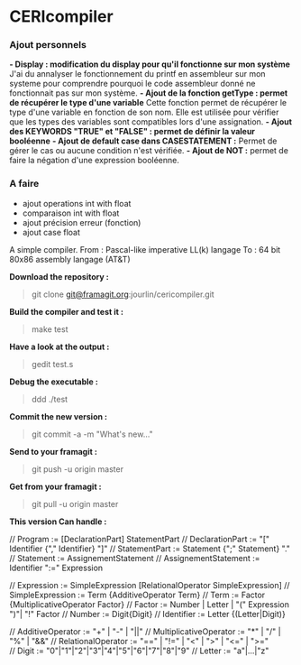 # CERIcompiler

### Ajout personnels
**__- Display : modification du display pour qu'il fonctionne sur mon système__**
J'ai du annalyser le fonctionnement du printf en assembleur sur mon systeme pour comprendre pourquoi le code assembleur donné ne fonctionnait pas sur mon système.
**__- Ajout de la fonction getType : permet de récupérer le type d'une variable__**
Cette fonction permet de récupérer le type d'une variable en fonction de son nom. Elle est utilisée pour vérifier que les types des variables sont compatibles lors d'une assignation.
**__- Ajout des KEYWORDS "TRUE" et "FALSE" : permet de définir la valeur booléenne__**
**__- Ajout de default case dans CASESTATEMENT :__**
Permet de gérer le cas ou aucune condition n'est vérifiée.
**__- Ajout de NOT :__**
permet de faire la négation d'une expression booléenne.

### A faire
- ajout operations int with float
- comparaison int with float
- ajout précision erreur (fonction)
- ajout case float

A simple compiler.
From : Pascal-like imperative LL(k) langage
To : 64 bit 80x86 assembly langage (AT&T)

**Download the repository :**

> git clone git@framagit.org:jourlin/cericompiler.git

**Build the compiler and test it :**

> make test

**Have a look at the output :**

> gedit test.s

**Debug the executable :**

> ddd ./test

**Commit the new version :**

> git commit -a -m "What's new..."

**Send to your framagit :**

> git push -u origin master

**Get from your framagit :**

> git pull -u origin master

**This version Can handle :**

// Program := [DeclarationPart] StatementPart
// DeclarationPart := "[" Identifier {"," Identifier} "]"
// StatementPart := Statement {";" Statement} "."
// Statement := AssignementStatement
// AssignementStatement := Identifier ":=" Expression

// Expression := SimpleExpression [RelationalOperator SimpleExpression]
// SimpleExpression := Term {AdditiveOperator Term}
// Term := Factor {MultiplicativeOperator Factor}
// Factor := Number | Letter | "(" Expression ")"| "!" Factor
// Number := Digit{Digit}
// Identifier := Letter {(Letter|Digit)}

// AdditiveOperator := "+" | "-" | "||"
// MultiplicativeOperator := "*" | "/" | "%" | "&&"
// RelationalOperator := "==" | "!=" | "<" | ">" | "<=" | ">="  
// Digit := "0"|"1"|"2"|"3"|"4"|"5"|"6"|"7"|"8"|"9"
// Letter := "a"|...|"z"

